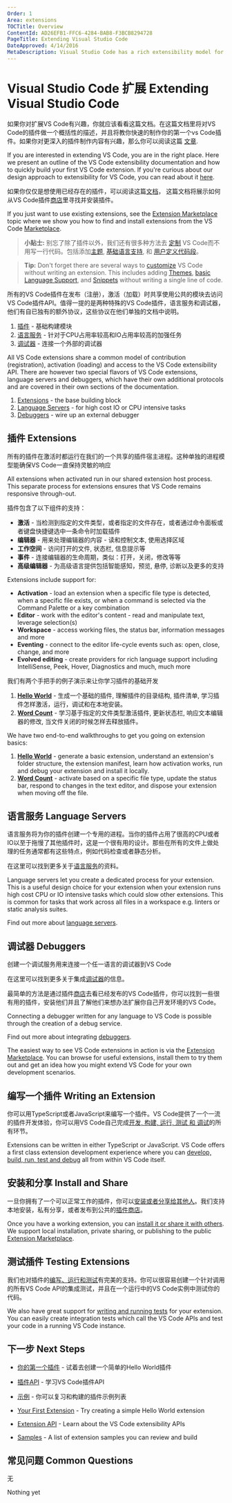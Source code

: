 ```yaml
---
Order: 1
Area: extensions
TOCTitle: Overview
ContentId: AD26EFB1-FFC6-4284-BAB8-F3BCB8294728
PageTitle: Extending Visual Studio Code
DateApproved: 4/14/2016
MetaDescription: Visual Studio Code has a rich extensibility model for interacting with and adding to the tool.  Learn how to create your own extensions (plug-ins) for Visual Studio Code.
---
```


# Visual Studio Code 扩展   Extending Visual Studio Code

如果你对扩展VS Code有兴趣，你就应该看看这篇文档。在这篇文档里将对VS Code的插件做一个概括性的描述，并且将教你快速的制作你的第一个vs Code插件。如果你对更深入的插件制作内容有兴趣，那么你可以阅读这篇 [文章](/docs/extensions/our-approach.md).

If you are interested in extending VS Code, you are in the right place. Here we present an outline of the VS Code extensibility documentation and how to quickly build your first VS Code extension.  If you're curious about our design approach to extensibility for VS Code, you can read about it [here](/docs/extensions/our-approach.md).

如果你仅仅是想使用已经存在的插件，可以阅读这篇[文档](/docs/editor/extension-gallery.md)， 这篇文档将展示如何从VS Code插件[商店](https://marketplace.visualstudio.com/VSCode)里寻找并安装插件。

If you just want to use existing extensions, see the [Extension Marketplace](/docs/editor/extension-gallery.md) topic where we show you how to find and install extensions from the VS Code [Marketplace](https://marketplace.visualstudio.com/VSCode).

>**小贴士:** 别忘了除了插件以外，我们还有很多种方法去 [定制](/docs/customization/overview.md) VS Code而不用写一行代码。包括添加[主题](/docs/customization/themes.md), [基础语言支持](/docs/customization/colorizer.md), 和 [用户定义代码段](/docs/customization/userdefinedsnippets.md)。

>**Tip:** Don't forget there are several ways to [customize](/docs/customization/overview.md) VS Code without writing an extension.  This includes adding [Themes](/docs/customization/themes.md), [basic Language Support](/docs/customization/colorizer.md), and [Snippets](/docs/customization/userdefinedsnippets.md) without writing a single line of code.

所有的VS Code插件在发布（注册），激活（加载）时共享使用公共的模块去访问VS Code插件API。值得一提的是两种特殊的VS Code插件，语言服务和调试器，他们有自已独有的额外协议，这些协议在他们单独的文档中说明。

1. [插件](/docs/extensions/overview.md#extensions) - 基础构建模块
2. [语言服务](/docs/extensions/overview.md#language-servers) - 针对于CPU占用率较高和IO占用率较高的加强任务
3. [调试器](/docs/extensions/overview.md#debuggers) - 连接一个外部的调试器

All VS Code extensions share a common model of contribution (registration), activation (loading) and access to the VS Code extensibility API.  There are however two special flavors of VS Code extensions, language servers and debuggers, which have their own additional protocols and are covered in their own sections of the documentation.

1. [Extensions](/docs/extensions/overview.md#extensions) - the base building block
2. [Language Servers](/docs/extensions/overview.md#language-servers) - for high cost IO or CPU intensive tasks
3. [Debuggers](/docs/extensions/overview.md#debuggers) - wire up an external debugger


## 插件  Extensions

所有的插件在激活时都运行在我们的一个共享的插件宿主进程。这种单独的进程模型能确保VS Code一直保持灵敏的响应

All extensions when activated run in our shared extension host process.  This separate process for extensions ensures that VS Code remains responsive through-out.  

插件包含了以下组件的支持：

* **激活** - 当检测到指定的文件类型，或者指定的文件存在，或者通过命令面板或者键盘快捷键选中一条命令时加载插件
* **编辑器** - 用来处理编辑器的内容 - 读和控制文本, 使用选择区域
* **工作空间** - 访问打开的文件, 状态栏, 信息提示等
* **事件** - 连接编辑器的生命周期，类似：打开，关闭，修改等等 
* **高级编辑器** - 为高级语言提供包括智能感知，预览, 悬停, 诊断以及更多的支持

Extensions include support for:

* **Activation** - load an extension when a specific file type is detected, when a specific file exists, or when a command is selected via the Command Palette or a key combination
* **Editor** - work with the editor's content - read and manipulate text, leverage selection(s)
* **Workspace** - access working files, the status bar, information messages and more
* **Eventing** - connect to the editor life-cycle events such as: open, close, change, and more
* **Evolved editing** - create providers for rich language support including IntelliSense, Peek, Hover, Diagnostics and much, much more

我们有两个手把手的例子演示来让你学习插件的基础开发

1. **[Hello World](/docs/extensions/example-hello-world.md)** - 生成一个基础的插件, 理解插件的目录结构, 插件清单, 学习插件怎样激活，运行，调试和在本地安装。
2. **[Word Count](/docs/extensions/example-word-count.md)** - 学习基于指定的文件类型激活插件, 更新状态栏, 响应文本编辑器的修改, 当文件关闭的时候怎样去释放插件。 

We have two end-to-end walkthroughs to get you going on extension basics:

1. **[Hello World](/docs/extensions/example-hello-world.md)** - generate a basic extension, understand an extension's folder structure, the extension manifest, learn how activation works, run and debug your extension and install it locally. 
2. **[Word Count](/docs/extensions/example-word-count.md)** - activate based on a specific file type, update the status bar, respond to changes in the text editor, and dispose your extension when moving off the file. 

## 语言服务  Language Servers

语言服务将为你的插件创建一个专用的进程。当你的插件占用了很高的CPU或者IO以至于拖慢了其他插件时，这是一个很有用的设计。那些在所有的文件上做处理的任务通常都有这些特点，例如代码检查或者静态分析。

在这里可以找到更多关于[语言服务](/docs/extensions/example-language-server.md)的资料。

Language servers let you create a dedicated process for your extension.  This is a useful design choice for your extension when your extension runs high cost CPU or IO intensive tasks which could slow other extensions.  This is common for tasks that work across all files in a workspace e.g. linters or static analysis suites.

Find out more about [language servers](/docs/extensions/example-language-server.md).

## 调试器 Debuggers

创建一个调试服务用来连接一个任一语言的调试器到VS Code

在这里可以找到更多关于集成[调试器](/docs/extensions/example-debuggers.md)的信息。

最简单的方法是通过插件[商店](/docs/editor/extension-gallery.md)去看已经发布的VS Code插件，你可以找到一些很有用的插件，安装他们并且了解他们来想办法扩展你自己开发环境的VS Code。

Connecting a debugger written for any language to VS Code is possible through the creation of a debug service.

Find out more about integrating [debuggers](/docs/extensions/example-debuggers.md).

The easiest way to see VS Code extensions in action is via the [Extension Marketplace](/docs/editor/extension-gallery.md).  You can browse for useful extensions, install them to try them out and get an idea how you might extend VS Code for your own development scenarios.

## 编写一个插件  Writing an Extension

你可以用TypeScript或者JavaScript来编写一个插件。VS Code提供了一个一流的插件开发体验，你可以用VS Code自己完成[开发, 构建, 运行, 测试 和 调试](/docs/extensions/debugging-extensions.md)的所有环节。

Extensions can be written in either TypeScript or JavaScript.  VS Code offers a first class extension development experience where you can [develop, build, run, test and debug](/docs/extensions/debugging-extensions.md) all from within VS Code itself.

## 安装和分享  Install and Share

一旦你拥有了一个可以正常工作的插件，你可以[安装或者分享给其他人](/docs/extensions/install-extension.md)。我们支持本地安装，私有分享，或者发布到公共的[插件商店](/docs/editor/extension-gallery.md)。

Once you have a working extension, you can [install it or share it with others](/docs/extensions/install-extension.md).   We support local installation, private sharing, or publishing to the public [Extension Marketplace](/docs/editor/extension-gallery.md).

## 测试插件  Testing Extensions

我们也对插件的[编写、运行和测试](/docs/extensions/testing-extensions.md)有完美的支持。你可以很容易创建一个针对调用的所有VS Code API的集成测试，并且在一个运行中的VS Code实例中测试你的代码。

We also have great support for [writing and running tests](/docs/extensions/testing-extensions.md) for your extension.  You can easily create integration tests which call the VS Code APIs and test your code in a running VS Code instance.

## 下一步  Next Steps

* [你的第一个插件](/docs/extensions/example-hello-world.md) - 试着去创建一个简单的Hello World插件
* [插件API](/docs/extensionAPI/overview.md) - 学习VS Code插件API
* [示例](/docs/tools/samples.md) - 你可以复习和构建的插件示例列表

* [Your First Extension](/docs/extensions/example-hello-world.md) - Try creating a simple Hello World extension
* [Extension API](/docs/extensionAPI/overview.md) - Learn about the VS Code extensibility APIs
* [Samples](/docs/tools/samples.md) - A list of extension samples you can review and build

## 常见问题 Common Questions

无

Nothing yet

